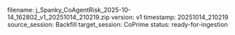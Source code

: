 filename: j_Spanky_CoAgentRisk_2025-10-14_162802_v1_20251014_210219.zip
version: v1
timestamp: 20251014_210219
source_session: Backfill
target_session: CoPrime
status: ready-for-ingestion
